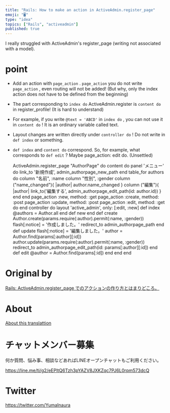 ```yaml
---
title: "Rails: How to make an action in ActiveAdmin.register_page"
emoji: "🖥"
type: "idea"
topics: ["Rails", "activeadmin"]
published: true
---
```


I really struggled with ActiveAdmin's register\_page (writing not associated with a model).

# point 

- Add an action with `page_action` . `page_action` you do not write `page_action` , even routing will not be added! (But why, only the index action does not have to be defined from the beginning) 
- The part corresponding to `index do` ActiveAdmin.register is `content do` in register\_profile! (It is hard to understand) 
- For example, if you write `@text = 'ABCD'` in `index do` , you can not use it in `content do` ! It is an ordinary variable called text. 
- Layout changes are written directly under `controller do` ! Do not write in `def index` or something. 
- `def index` and `content do` correspond. So, for example, what corresponds to `def edit` ? Maybe page\_action: edit do. (Unsettled) 

     ActiveAdmin.register_page "AuthorPage" do content do panel 'メニュー' do link_to '新規作成', admin_authorpage_new_path end table_for authors do column "名前", :name column "性別", :gender column ("name_changed"){ |author| author.name_changed } column ("編集"){ |author| link_to('編集する', admin_authorpage_edit_path(id: author.id)) } end end page_action :new, method: :get page_action :create, method: :post page_action :update, method: :post page_action :edit, method: :get do end controller do layout 'active_admin', only: [:edit, :new] def index @authors = Author.all end def new end def create Author.create(params.require(:author).permit(:name, :gender)) flash[:notice] = '作成しました。' redirect_to admin_authorpage_path end def update flash[:notice] = '編集しました。' author = Author.find(params[:author][:id]) author.update(params.require(:author).permit(:name, :gender)) redirect_to admin_authorpage_edit_path(id: params[:author][:id]) end def edit @author = Author.find(params[:id]) end end end 



# Original by
[Rails: ActiveAdmin.register_page でのアクションの作り方とはまりどころ。](https://qiita.com/Yinaura/items/3572d34e1c00f9f5533e)

# About

[About this translattion](https://qiita.com/YumaInaura/items/7f6fd1e9310a6816469a)








<!-- Update From Qiita API -->

# チャットメンバー募集


何か質問、悩み事、相談などあればLINEオープンチャットもご利用ください。

https://line.me/ti/g2/eEPltQ6Tzh3pYAZV8JXKZqc7PJ6L0rpm573dcQ





# Twitter


https://twitter.com/YumaInaura


<!-- Update From Qiita API -->


